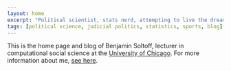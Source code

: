 ```yaml
---
layout: home
excerpt: "Political scientist, stats nerd, attempting to live the dream"
tags: [political science, judicial politics, statistics, sports, blog]
---
```


This is the home page and blog of Benjamin Soltoff, lecturer in computational social science at the [University of Chicago](http://macss.uchicago.edu). For more information about me, <a href="/about" style="text-decoration: underline">see here</a>.